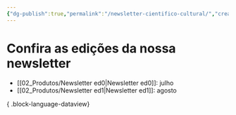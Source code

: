 ```yaml
---
{"dg-publish":true,"permalink":"/newsletter-cientifico-cultural/","created":"2023-07-31 às 18:08","updated":"2023-07-31 às 20:43"}
---
```



# Confira as edições da nossa newsletter
- [[02_Produtos/Newsletter ed0\|Newsletter ed0]]: julho
- [[02_Produtos/Newsletter ed1\|Newsletter ed1]]: agosto

{ .block-language-dataview}
